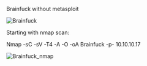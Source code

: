 Brainfuck without metasploit

![Brainfuck](https://user-images.githubusercontent.com/55708909/91658613-45f12d00-eae7-11ea-92f0-fb6c37afa9f9.png)

Starting with nmap scan:

Nmap -sC -sV -T4 -A -O -oA Brainfuck -p- 10.10.10.17

![Brainfuck_nmap](https://user-images.githubusercontent.com/55708909/91658663-c31ca200-eae7-11ea-921e-20c247230f9c.png)
